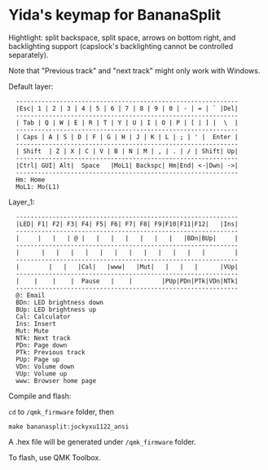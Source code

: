 Yida's keymap for BananaSplit
===

Hightlight: split backspace, split space, arrows on bottom right, and
backlighting support (capslock's backlighting cannot be controlled separately).

Note that "Previous track" and "next track" might only work with Windows.

Default layer:

```
  -------------------------------------------------------------
  |Esc| 1 | 2 | 3 | 4 | 5 | 6 | 7 | 8 | 9 | 0 | - | = | ` |Del|
  -------------------------------------------------------------
  | Tab | Q | W | E | R | T | Y | U | I | O | P | [ | ] |  \  |
  -------------------------------------------------------------
  | Caps | A | S | D | F | G | H | J | K | L | ; | ' |  Enter |
  -------------------------------------------------------------
  | Shift  | Z | X | C | V | B | N | M | , | . | / | Shift| Up|
  -------------------------------------------------------------
  |Ctrl| GUI| Alt|  Space   |MoL1| Backspc| Hm|End| <-|Dwn| ->|
  -------------------------------------------------------------
  Hm: Home
  MoL1: Mo(L1)
```

Layer_1:

```
  -------------------------------------------------------------
  |LED| F1| F2| F3| F4| F5| F6| F7| F8| F9|F10|F11|F12|   |Ins|
  -------------------------------------------------------------
  |     |   |   | @ |   |   |   |   |   |   |   |BDn|BUp|     |
  -------------------------------------------------------------
  |      |   |   |   |   |   |   |   |   |   |   |   |        |
  -------------------------------------------------------------
  |        |   |   |Cal|   |www|   |Mut|   |   |   |      |VUp|
  -------------------------------------------------------------
  |    |    |    |  Pause   |    |        |PUp|PDn|PTk|VDn|NTk|
  -------------------------------------------------------------
  @: Email
  BDn: LED brightness down
  BUp: LED brightness up
  Cal: Calculator
  Ins: Insert
  Mut: Mute
  NTk: Next track
  PDn: Page down
  PTk: Previous track
  PUp: Page up
  VDn: Volume down
  VUp: Volume up
  www: Browser home page
```

Compile and flash:

`cd` to `/qmk_firmware` folder, then
```
make bananasplit:jockyxu1122_ansi
```

A .hex file will be generated under `/qmk_firmware` folder.


To flash, use QMK Toolbox.
